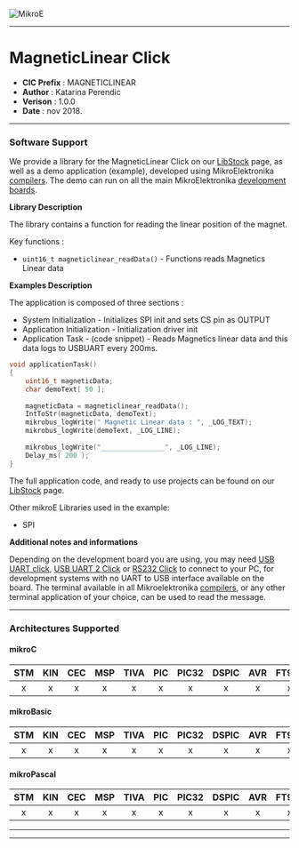 ![MikroE](http://www.mikroe.com/img/designs/beta/logo_small.png)

---

# MagneticLinear Click

- **CIC Prefix**  : MAGNETICLINEAR
- **Author**      : Katarina Perendic
- **Verison**     : 1.0.0
- **Date**        : nov 2018.

---

### Software Support

We provide a library for the MagneticLinear Click on our [LibStock](https://libstock.mikroe.com/projects/view/2654/magnetic-linear-click) 
page, as well as a demo application (example), developed using MikroElektronika 
[compilers](http://shop.mikroe.com/compilers). The demo can run on all the main 
MikroElektronika [development boards](http://shop.mikroe.com/development-boards).

**Library Description**

The library contains a function for reading the linear position of the magnet.

Key functions :

- ``` uint16_t magneticlinear_readData() ``` - Functions reads Magnetics Linear data

**Examples Description**

The application is composed of three sections :

- System Initialization - Initializes SPI init and sets CS pin as OUTPUT
- Application Initialization - Initialization driver init
- Application Task - (code snippet) - Reads Magnetics linear data and this data logs to USBUART every 200ms.

```.c
void applicationTask()
{
    uint16_t magneticData;
    char demoText[ 50 ];
    
    magneticData = magneticlinear_readData();
    IntToStr(magneticData, demoText);
    mikrobus_logWrite(" Magnetic Linear data : ", _LOG_TEXT);
    mikrobus_logWrite(demoText, _LOG_LINE);
    
    mikrobus_logWrite("________________", _LOG_LINE);
    Delay_ms( 200 );
}
```

The full application code, and ready to use projects can be found on our 
[LibStock](https://libstock.mikroe.com/projects/view/2654/magnetic-linear-click) page.

Other mikroE Libraries used in the example:

- SPI

**Additional notes and informations**

Depending on the development board you are using, you may need 
[USB UART click](http://shop.mikroe.com/usb-uart-click), 
[USB UART 2 Click](http://shop.mikroe.com/usb-uart-2-click) or 
[RS232 Click](http://shop.mikroe.com/rs232-click) to connect to your PC, for 
development systems with no UART to USB interface available on the board. The 
terminal available in all Mikroelektronika 
[compilers](http://shop.mikroe.com/compilers), or any other terminal application 
of your choice, can be used to read the message.

---
### Architectures Supported

#### mikroC

| STM | KIN | CEC | MSP | TIVA | PIC | PIC32 | DSPIC | AVR | FT90x |
|:-:|:-:|:-:|:-:|:-:|:-:|:-:|:-:|:-:|:-:|
| x | x | x | x | x | x | x | x | x | x |

#### mikroBasic

| STM | KIN | CEC | MSP | TIVA | PIC | PIC32 | DSPIC | AVR | FT90x |
|:-:|:-:|:-:|:-:|:-:|:-:|:-:|:-:|:-:|:-:|
| x | x | x | x | x | x | x | x | x | x |

#### mikroPascal

| STM | KIN | CEC | MSP | TIVA | PIC | PIC32 | DSPIC | AVR | FT90x |
|:-:|:-:|:-:|:-:|:-:|:-:|:-:|:-:|:-:|:-:|
| x | x | x | x | x | x | x | x | x | x |

---
---
